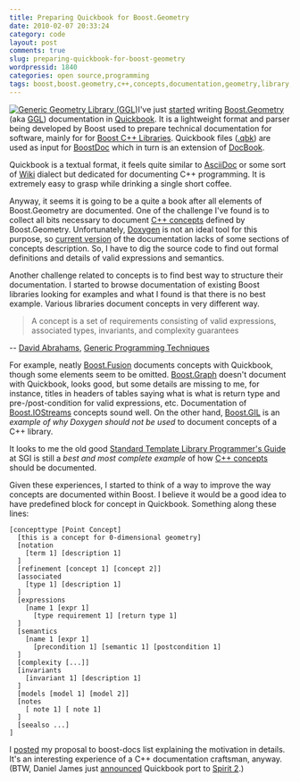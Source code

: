 ```yaml
---
title: Preparing Quickbook for Boost.Geometry
date: 2010-02-07 20:33:24
category: code
layout: post
comments: true
slug: preparing-quickbook-for-boost-geometry
wordpressid: 1840
categories: open source,programming
tags: boost,boost.geometry,c++,concepts,documentation,geometry,library,manual,programming,project,quickbook,reference
---
```


[![Generic Geometry Library (GGL)](/images/logos/ggl-logo.png)](http://trac.osgeo.org/ggl/)I've just [started](http://lists.osgeo.org/pipermail/ggl/2010-February/000592.html) writing [Boost.Geometry](http://thread.gmane.org/gmane.comp.lib.boost.devel/197108) (aka [GGL](http://trac.osgeo.org/ggl/)) documentation in [Quickbook](http://www.boost.org/doc/tools/quickbook/index.html). It is a lightweight format and parser being developed by Boost used to prepare technical documentation for software, mainly for for [Boost C++ Libraries](http://www.boost.org). Quickbook files ([.qbk](http://www.boost.org/doc/libs/1_42_0/tools/quickbook/doc/quickbook.qbk)) are used as input for [BoostDoc](http://www.boost.org/doc/html/boostbook.html) which in turn is an extension of [DocBook](http://www.docbook.org/).


Quickbook is a textual format, it feels quite similar to [AsciiDoc](http://en.wikipedia.org/wiki/AsciiDoc) or some sort of [Wiki](http://en.wikipedia.org/wiki/Wiki) dialect but dedicated for documenting C++ programming. It is extremely easy to grasp while drinking a single short coffee.


Anyway, it seems it is going to be a quite a book after all elements of Boost.Geometry are documented. One of the challenge I've found is to collect all bits necessary to document [C++ concepts](http://www.devx.com/SpecialReports/Article/38864) defined by Boost.Geometry. Unfortunately, [Doxygen](http://www.doxygen.org) is not an ideal tool for this purpose, so [current version](http://geometrylibrary.geodan.nl/) of the documentation lacks of some sections of concepts description. So, I have to dig the source code to find out formal definitions and details of valid expressions and semantics.


Another challenge related to concepts is to find best way to structure their documentation. I started to browse documentation of existing Boost libraries looking for examples and what I found is that there is no best example. Various libraries document concepts in very different way.


> A concept is a set of requirements consisting of valid expressions, associated types, invariants, and complexity guarantees

-- [David Abrahams](http://en.wikipedia.org/wiki/David_Abrahams_%28computer_programmer%29), [Generic Programming Techniques](http://www.boost.org/community/generic_programming.html)


For example, neatly [Boost.Fusion](http://www.boost.org/doc/libs/1_42_0/libs/fusion/doc/html/fusion/iterator/concepts/forward_iterator.html) documents concepts with Quickbook, though some elements seem to be omitted. [Boost.Graph](http://www.boost.org/doc/libs/1_42_0/libs/graph/doc/IncidenceGraph.html) doesn't document with Quickbook, looks good, but some details are missing to me, for instance, titles in headers of tables saying what is what is return type and pre-/post-condition for valid expressions, etc. Documentation of [Boost.IOStreams](http://www.boost.org/doc/libs/1_42_0/libs/iostreams/doc/concepts/source.html) concepts sound well. On the other hand, [Boost.GIL](http://www.boost.org/doc/libs/1_42_0/libs/gil/doc/html/g_i_l_0212.html) is an _example of why Doxygen should not be used_ to document concepts of a C++ library.


It looks to me the old good [Standard Template Library Programmer's Guide](http://www.sgi.com/tech/stl/) at SGI is still a _best and most complete example_ of how [C++ concepts](http://www2.research.att.com/~bs/C++0xFAQ.html#std-thread) should be documented.


Given these experiences, I started to think of a way to improve the way concepts are documented within Boost. I believe it would be a good idea to have predefined block for concept in Quickbook. Something along these lines:


```
[concepttype [Point Concept]
  [this is a concept for 0-dimensional geometry]
  [notation
    [term 1] [description 1]
  ]
  [refinement [concept 1] [concept 2]]
  [associated
    [type 1] [description 1]
  ]
  [expressions
    [name 1 [expr 1]
      [type requirement 1] [return type 1]
  ]
  [semantics
    [name 1 [expr 1]
      [precondition 1] [semantic 1] [postcondition 1]
  ]
  [complexity [...]]
  [invariants
    [invariant 1] [description 1]
  ]
  [models [model 1] [model 2]]
  [notes
    [ note 1] [ note 1]
  ]
  [seealso ...]
]
```


I [posted](http://lists.boost.org/MailArchives/boost-docs/2010/02/3976.php) my proposal to boost-docs list explaining the motivation in details. It's an interesting experience of a C++ documentation craftsman, anyway. (BTW, Daniel James just [announced](http://lists.boost.org/MailArchives/boost-docs/2010/02/3974.php) Quickbook port to [Spirit 2](http://boost-spirit.com/).)
